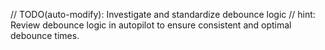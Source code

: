 // TODO(auto-modify): Investigate and standardize debounce logic
// hint: Review debounce logic in autopilot to ensure consistent and optimal debounce times.
